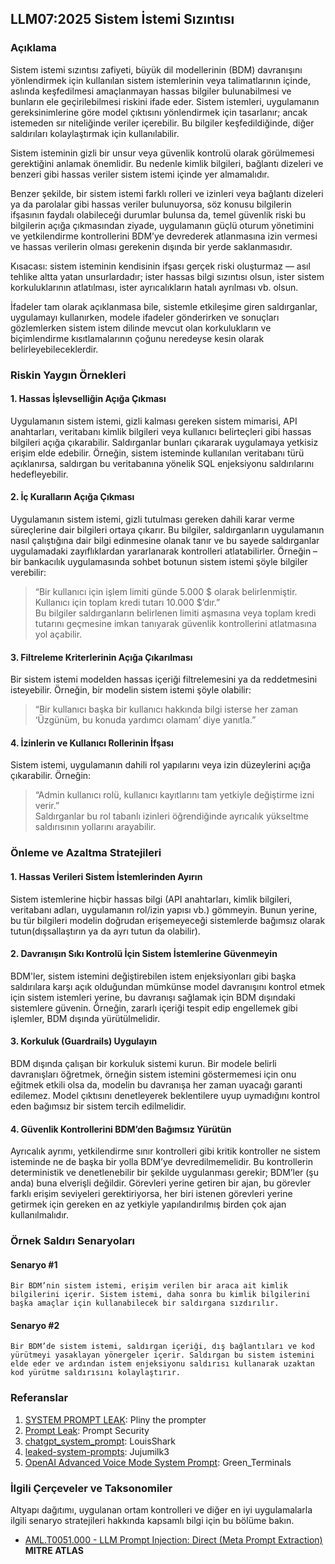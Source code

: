 ## LLM07:2025 Sistem İstemi Sızıntısı

### Açıklama

Sistem istemi sızıntısı zafiyeti, büyük dil modellerinin (BDM) davranışını yönlendirmek için kullanılan sistem istemlerinin veya talimatlarının içinde, aslında keşfedilmesi amaçlanmayan hassas bilgiler bulunabilmesi ve bunların ele geçirilebilmesi riskini ifade eder. Sistem istemleri, uygulamanın gereksinimlerine göre model çıktısını yönlendirmek için tasarlanır; ancak istemeden sır niteliğinde veriler içerebilir. Bu bilgiler keşfedildiğinde, diğer saldırıları kolaylaştırmak için kullanılabilir.

Sistem isteminin gizli bir unsur veya güvenlik kontrolü olarak görülmemesi gerektiğini anlamak önemlidir. Bu nedenle kimlik bilgileri, bağlantı dizeleri ve benzeri gibi hassas veriler sistem istemi içinde yer almamalıdır.

Benzer şekilde, bir sistem istemi farklı rolleri ve izinleri veya bağlantı dizeleri ya da parolalar gibi hassas veriler bulunuyorsa, söz konusu bilgilerin ifşasının faydalı olabileceği durumlar bulunsa da, temel güvenlik riski bu bilgilerin açığa çıkmasından ziyade, uygulamanın güçlü oturum yönetimini ve yetkilendirme kontrollerini BDM’ye devrederek atlanmasına izin vermesi ve hassas verilerin olması gerekenin dışında bir yerde saklanmasıdır.

Kısacası: sistem isteminin kendisinin ifşası gerçek riski oluşturmaz — asıl tehlike altta yatan unsurlardadır; ister hassas bilgi sızıntısı olsun, ister sistem korkuluklarının atlatılması, ister ayrıcalıkların hatalı ayrılması vb. olsun.

İfadeler tam olarak açıklanmasa bile, sistemle etkileşime giren saldırganlar, uygulamayı kullanırken, modele ifadeler gönderirken ve sonuçları gözlemlerken sistem istem dilinde mevcut olan korkulukların ve biçimlendirme kısıtlamalarının çoğunu neredeyse kesin olarak belirleyebileceklerdir.

### Riskin Yaygın Örnekleri

#### 1. Hassas İşlevselliğin Açığa Çıkması

Uygulamanın sistem istemi, gizli kalması gereken sistem mimarisi, API anahtarları, veritabanı kimlik bilgileri veya kullanıcı belirteçleri gibi hassas bilgileri açığa çıkarabilir. Saldırganlar bunları çıkararak uygulamaya yetkisiz erişim elde edebilir. Örneğin, sistem isteminde kullanılan veritabanı türü açıklanırsa, saldırgan bu veritabanına yönelik SQL enjeksiyonu saldırılarını hedefleyebilir.

#### 2. İç Kuralların Açığa Çıkması

Uygulamanın sistem istemi, gizli tutulması gereken dahili karar verme süreçlerine dair bilgileri ortaya çıkarır. Bu bilgiler, saldırganların uygulamanın nasıl çalıştığına dair bilgi edinmesine olanak tanır ve bu sayede saldırganlar uygulamadaki zayıflıklardan yararlanarak kontrolleri atlatabilirler. Örneğin – bir bankacılık uygulamasında sohbet botunun sistem istemi şöyle bilgiler verebilir:  
> “Bir kullanıcı için işlem limiti günde 5.000 $ olarak belirlenmiştir. Kullanıcı için toplam kredi tutarı 10.000 $’dır.”  
Bu bilgiler saldırganların belirlenen limiti aşmasına veya toplam kredi tutarını geçmesine imkan tanıyarak güvenlik kontrollerini atlatmasına yol açabilir.

#### 3. Filtreleme Kriterlerinin Açığa Çıkarılması

Bir sistem istemi modelden hassas içeriği filtrelemesini ya da reddetmesini isteyebilir. Örneğin, bir modelin sistem istemi şöyle olabilir:  
> “Bir kullanıcı başka bir kullanıcı hakkında bilgi isterse her zaman ‘Üzgünüm, bu konuda yardımcı olamam’ diye yanıtla.”

#### 4. İzinlerin ve Kullanıcı Rollerinin İfşası

Sistem istemi, uygulamanın dahili rol yapılarını veya izin düzeylerini açığa çıkarabilir. Örneğin:  
> “Admin kullanıcı rolü, kullanıcı kayıtlarını tam yetkiyle değiştirme izni verir.”  
Saldırganlar bu rol tabanlı izinleri öğrendiğinde ayrıcalık yükseltme saldırısının yollarını arayabilir.

### Önleme ve Azaltma Stratejileri

#### 1. Hassas Verileri Sistem İstemlerinden Ayırın

Sistem istemlerine hiçbir hassas bilgi (API anahtarları, kimlik bilgileri, veritabanı adları, uygulamanın rol/izin yapısı vb.) gömmeyin. Bunun yerine, bu tür bilgileri modelin doğrudan erişemeyeceği sistemlerde bağımsız olarak tutun(dışsallaştırın ya da ayrı tutun da olabilir).

#### 2. Davranışın Sıkı Kontrolü İçin Sistem İstemlerine Güvenmeyin

BDM'ler, sistem istemini değiştirebilen istem enjeksiyonları gibi başka saldırılara karşı açık olduğundan mümkünse model davranışını kontrol etmek için sistem istemleri yerine, bu davranışı sağlamak için BDM dışındaki sistemlere güvenin. Örneğin, zararlı içeriği tespit edip engellemek gibi işlemler, BDM dışında yürütülmelidir.

#### 3. Korkuluk (Guardrails) Uygulayın

BDM dışında çalışan bir korkuluk sistemi kurun. Bir modele belirli davranışları öğretmek, örneğin sistem istemini göstermemesi için onu eğitmek etkili olsa da, modelin bu davranışa her zaman uyacağı garanti edilemez. Model çıktısını denetleyerek beklentilere uyup uymadığını kontrol eden bağımsız bir sistem tercih edilmelidir.

#### 4. Güvenlik Kontrollerini BDM’den Bağımsız Yürütün

Ayrıcalık ayrımı, yetkilendirme sınır kontrolleri gibi kritik kontroller ne sistem isteminde ne de başka bir yolla BDM’ye devredilmemelidir. Bu kontrollerin deterministik ve denetlenebilir bir şekilde uygulanması gerekir; BDM’ler (şu anda) buna elverişli değildir. Görevleri yerine getiren bir ajan, bu görevler farklı erişim seviyeleri gerektiriyorsa, her biri istenen görevleri yerine getirmek için gereken en az yetkiyle yapılandırılmış birden çok ajan kullanılmalıdır.

### Örnek Saldırı Senaryoları

#### Senaryo #1

    Bir BDM’nin sistem istemi, erişim verilen bir araca ait kimlik bilgilerini içerir. Sistem istemi, daha sonra bu kimlik bilgilerini başka amaçlar için kullanabilecek bir saldırgana sızdırılır.

#### Senaryo #2

    Bir BDM’de sistem istemi, saldırgan içeriği, dış bağlantıları ve kod yürütmeyi yasaklayan yönergeler içerir. Saldırgan bu sistem istemini elde eder ve ardından istem enjeksiyonu saldırısı kullanarak uzaktan kod yürütme saldırısını kolaylaştırır.
    
### Referanslar

1. [SYSTEM PROMPT LEAK](https://x.com/elder_plinius/status/1801393358964994062): Pliny the prompter
2. [Prompt Leak](https://www.prompt.security/vulnerabilities/prompt-leak): Prompt Security
3. [chatgpt_system_prompt](https://github.com/LouisShark/chatgpt_system_prompt): LouisShark
4. [leaked-system-prompts](https://github.com/jujumilk3/leaked-system-prompts): Jujumilk3
5. [OpenAI Advanced Voice Mode System Prompt](https://x.com/Green_terminals/status/1839141326329360579): Green_Terminals

### İlgili Çerçeveler ve Taksonomiler

Altyapı dağıtımı, uygulanan ortam kontrolleri ve diğer en iyi uygulamalarla ilgili senaryo stratejileri hakkında kapsamlı bilgi için bu bölüme bakın.

- [AML.T0051.000 - LLM Prompt Injection: Direct (Meta Prompt Extraction)](https://atlas.mitre.org/techniques/AML.T0051.000) **MITRE ATLAS**
